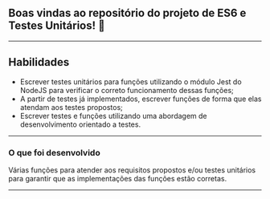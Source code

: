 ## Boas vindas ao repositório do projeto de ES6 e Testes Unitários! 🚀


---

## Habilidades

- Escrever testes unitários para funções utilizando o módulo Jest do NodeJS para verificar o correto funcionamento dessas funções;
- A partir de testes já implementados, escrever funções de forma que elas atendam aos testes propostos;
- Escrever testes e funções utilizando uma abordagem de desenvolvimento orientado a testes.

---


### O que foi desenvolvido

Várias funções para atender aos requisitos propostos e/ou testes unitários para garantir que as implementações das funções estão corretas.

---
